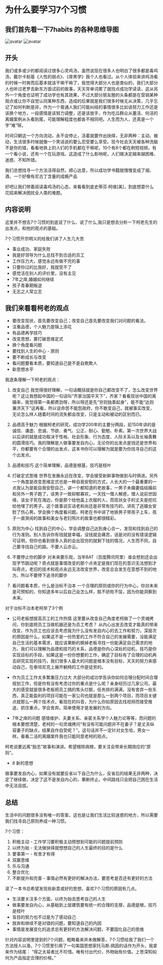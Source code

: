 # 为什么要学习7个习惯

## 我们首先看一下7habits 的各种思维导图
![avatar](/home/caler/wk/ReadBooks/pic_7habits/7Habits.jpg)
![avatar](/home/caler/wk/ReadBooks/pic_7habits/7habitTree.jpeg)

## 开头

我们或多或少的都阅读过很多心灵鸡汤，虽然说现在很多人也明白了很多都是毒鸡汤，戴尔卡耐基《人性的弱点》、《厚黑学》我个人也看过。从个人体验来讲鸡汤看的时候一时爽而后基本就该干嘛干嘛了，我觉得大部分人也是类似的，我们大部分人也听过老罗去新东方面试前的故事，天天背单词累了就找点成功学读读，这从另外一个角度也证明了成功学也有其效果，不过大部分朋友圈的头条都是在营销某种观点或让你不自觉认同某种东西，造成的后果就是我们很多时候无从决策，几乎忘记了如何判断是非，作为一个普通人我们可能纠结的事情很多比如该努力工作还是该换个地方，一段感情是该努力调整，还是该放手，作为吃瓜群众从董洁、何洁的离婚案例从头看到尾，可能理解程度也都各不相同吧。人生而为人，还真是一个字“难”呀。

时间只朝这一个方向流动，永不会停止，活着就要作出抉择，无非两种：主动、被动，生活很多时候就像一个笑话说的要么忍受要么享受。现今社会天天被各种洗脑不是你的错，看看地铁上的人们的手机都在干嘛呢，10个有8个都在刷短视频，有一个看小说，还有一个在玩游戏。这造成了什么影响呢，人们做决定越来越困难、迷惑、不知所错。

我们总想找寻一个方法活得自然，顺心达意，所以成功学书籍就慢慢变成了烟、酒，一个好像有尼古丁含量的成瘾产品

好吧让我们带着阅读毒鸡汤的心态，来看看到底史蒂芬.柯维[美]，到底想耍什么花招来解决困扰全人类的难题。

## 内容说明

这里并不想去7个习惯的到底说了什么、说了什么,我只是想去分析一下柯老先生的出发点，和他的观点的基础。

7个习惯开宗明义的给我们讲了人生几大苦

- 事业成功、家庭失败
- 我是好领导为什么总找不到合适的员工
- 工作压力大，感觉永远有做不完的事
- 只要你过的比我好，我就受不了
- 感觉活在别人的评价里，没有主见
- 7年之痒,婚姻如何继续
- 孩子青春期叛逆
- 无志之人常立志

## 我们来看看柯老的观点

- 要改变现状，首先要改变自己；改变自己首先要改变我们对问题的看法。
- 注重品德，个人魅力是锦上添花
- 有品德再学技巧
- 改变思想，要打破思维定式
- 换个角度看问题
- 要找到人生的中心 - 原则
- 要不断成长与改变
- 看问题要看本质，要知道自己是不是自欺欺人
- 新思想水平


我逐条理解一下柯老的观点：

1. 改变自己
我觉得很好理解，一句话概括就是你自己都改变不了，怎么改变世界呢？这让我想起中国的一句话叫“齐家治国平天下”，齐家？看看现状中国的离婚率，我觉得第一条都费劲呀，所以呀还是先“穷则独善起身”，能不能“达则兼济天下“这再看，所以说命苦不能怨政府，你不敢变自己，就被事实改变，无论怎么样人随着时间的流失都会改变，只是主动和被动的区别而已。

2. 品德高于魅力
根据柯老的研究，成功学200年的主要分两段，前150年讲的是诚信、谦虚、忠诚、节欲、勇气、公正、耐心、勤勉、朴素。第一次世界大战以后讲的就是成功取决于性格、社会形象、行为态度、人际关系以及长袖善舞的圆滑技巧。我的理解是人做事要发自内心，无论你的出发点是钱还是世界和平，你都要有个合理的出发点，这本书你可以理解为就是要为你找寻自己的这个出发点。

3. 品德和技巧
这个简单理解，品德是根基，技巧是枝叶

4. 打破定式思维
世界在发展永远在改变，学会接受新鲜事物做到与时俱进。另外一个角度是改变思维定式也是一种自我安慰的方式，人长大的一个最重要的一点我认为是能自我安慰自己，讲一个都知道的老故事，一男子未婚妻临结婚前和另外一男子跑了，该男子一致抑郁寡欢，一天找一僧人解惑，僧人说前世因缘，该女子死在海边，你是那个给他盖上衣服的人，而现状女子的丈夫是挖坑给他埋了的男子。这个故事说实话老和尚还是非常有技巧的，讲死了逃婚女安慰了伤心男。学会换个角度看问题。柯老在书中讲了地铁男子带孩子上车，孩子一直哭闹的故事和美女与老妇照片的故事也都很精彩。

5. 原则为中心
找到自己的中心，学会调整自己达到身心合一，发现和找到自己的行为准则。别人告诉你有钱就是幸福，没钱就会痛苦，话是对的没有错误逻辑可证明，但你也看到很多人真的会出现穷的就剩下钱的情况，人生而不同，自己要寻找自己的路。不要人云亦云。

6. 不要停止你的脚步
对未来要乐观，当年BAT（百度腾讯阿里）谁会想到还会出现字节跳动呢？奇点就是事情改变的那个点肯定是我们现在的意识无法想到才叫奇点，老旧的技术和观点永远无法改变世界，改变总会发生在意想不到的地方。所以不要停下追寻的脚步


7. 看问题看本质，什么是治标不治本
一个合理的原则或你的行为中心，你对未来是可预知的，你知道多年以后自己会怎么样，胜不骄败不馁，因为你能洞察到未来。

对于治标不治本老柯举了3个例
* 公司老板想提高员工的工作热情
这里要从改变自己角度老柯做了一个灵魂拷问，你到底把员工当做机器还是为员工考虑？
从内心出发去改变才能真的带来改变，作为员工也应该去考虑我为什么没有发自内心的去工作和努力，深层次的原因是什么，如果这不是一份热爱的工作不符合自己的发展需要，没能满足自己生活的基本需求，就应该果断的换掉老板寻找一份能满足自己需求的地方。我们可以理解为品德和技巧的关系，品德是你内心深处的动机，技巧是你实现目标的手段，如果这是一份你想要的工作，确定了目标有了合理的动机再去研究实现的技巧，我们很多人最大的问题是根本没有目标，天天的努力来感动自己，在泰坦尼克上展开躺椅的工作是徒劳的。

* 作为员工工作太多繁重压力过大
大部分的成功学告诉你如何合理分配时间合理规划工作，但是你有没有考虑过你的重点是什么呢？亲身经历过几家公司，最大的感受就是很多老板把员工搞的焦头烂额，任务排的满满，没有舍弃一些东西，真正能盈利的项目可能在一家公司也就是那么一到两个项目，而项目关键点就那么一两个技术点，看现在的抖音，为什么你如原因去找视频而接受推送，抓住重点，学会舍弃。简单使用才是发展的方向。

* 7年之痒的问题
感情维护、夫妻关系、亲密关系学个人魅力论等等，而问题的根本要想清楚，老柯的一句灵魂拷问“有没有可能问题并不在妻子？是丈夫纵容妻子的缺点，结果自作自受呢？”。这句话并不一定针对女生哈，男女一样。看看二洁的离婚案件我也只能同意老柯的观点。

柯老说要远离“励志”故事和演讲。希望根除病根，要关注会带来长期效应的“原则”。

* 8 新的思想

做事要发自内心，如果没有就要反省以下自己为什么，反省后的结果无非两种，决定了继续做，决定了这不是发自内心的，果断终止。中间路线只会把自己困在生活中无法自拔。


##  总结
生活中的问题很多没有唯一的答案，这也是让我们生活比较迷惑的地方，所以需要我们找寻自己原则养成一种习惯。

7个习惯：
1. 积极主动 - 工作学习要积极主动预想到可能的问题提前预防
2. 以终为始 - 无法做抉择就想想自己的人生最终的目的是什么
3. 要事第一 - 有舍才有得
4. 双赢思维 
5. 乐与沟通
6. 整合优化
7. 不断提升和完善 - 事情必然有更好的解决办法，要思考是否还有更好的方法


读了一本书总希望发现些新意或好的思想，喜欢7个习惯的原因有几点。

- 生活要关注多个方面，以终为始去思考自己的人生
- 做事要发自内心，从基础到上层建筑要有统一的合理的支撑，品德是根，技巧是枝叶
- 盲目的努力也不过是为了感动自己
- 放弃和继续不是对错的问题，要知道自己的内因
- 事情是发展变化的追求总有更好的方法解决问题，不要固化自己的思维


针对内容说明里提到的7个问题，粗略看来并未做解答，7个习惯给我了我们一个方法授人以渔，7个习惯里引用了一句美国思想家托马斯.佩因的话作为开头，我拿来作为结尾：
“得之太易者比不珍惜。唯有付出代价，外物始有价值。上苍深知如何为产品指定合理的价格。”
